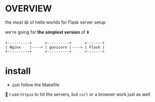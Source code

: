 # OVERVIEW

the most 😃 of hello worlds for Flask server setup

we're going for __the simplest version__ of ⬇️

```
+----------+      +----------+      +-------+
| Nginx    |----> | gunicorn |----> | Flask |
+----------+      +----------+      +-------+
```

# install

* just follow the Makefile

📝 I use `httpie` to hit the servers, but `curl` or a browser work just as well
